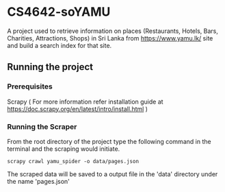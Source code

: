 # CS4642-soYAMU

A project used to retrieve information on places (Restaurants, Hotels, Bars, Charities, Attractions, Shops) in Sri Lanka from https://www.yamu.lk/ site and build a search index for that site.

## Running the project

### Prerequisites 

Scrapy ( For more information refer installation guide at https://doc.scrapy.org/en/latest/intro/install.html )

### Running the Scraper

From the root directory of the project type the following command in the terminal and the scraping would initiate.

  `scrapy crawl yamu_spider -o data/pages.json`

The scraped data will be saved to a output file in the 'data' directory under the name 'pages.json'
